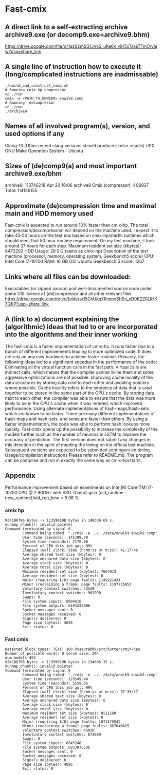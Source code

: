 # Fast-cmix


## A direct link to a self-extracting archive archive9.exe (or decomp9.exe+archive9.bhm)
https://drive.google.com/file/d/1qz62mSG1JVsS_uKe6k_viH5cTsssTTmO/view?usp=share_link

## A single line of instruction how to execute it (long/complicated instructions are inadmissable)
```
./build_and_construct_comp.sh
# Running cmix-hp compressor
cd ./run
cmix -e <PATH_TO_ENWIK9> enwik9.comp
# Running  decompressor
cd ./run
./archive9
```

## Names of all involved program(s), version, and used options if any
Clang-13 (Other recent clang versions should produce similar results)
UPX
GNU Make
Operation System - Ubuntu

## Sizes of (de)comp9(a) and most important archive9.exe/bhm
archive9: 113746218 Apr 20 16:06 archive9
Cmix (compressor): 409937
Total: 114156155

## Approximate (de)compression time and maximal main and HDD memory used
Fast-cmix is expected to run around 10% faster than cmix-hp. The total compression/decompression will depend on the machine used. I expect it to take 45-50 hours on the test box based on cmix-hp/startlit runtimes which should meet that 50 hour runtime requirement.
	On my test machine, it took around 37 hours for each step.
	Maximum resident set size (kbytes): 8473292
	HDD Usage: 29.5 G (same as cmix-hp)
Description of the test machine (processor, memory, operating system, Geekbench5 score)
CPU: Intel Core i7-10700
RAM: 16 GB
OS: Ubuntu
Geekbench 5 score: 1267
## Links where all files can be downloaded:
Executables (or zipped source) and well-documented source code under some OSI license of (de)compressor and all other relevant files
https://drive.google.com/drive/folders/15ChUkq7RmmoShSn_xD9K2ZRLIHK7GfIP?usp=share_link
## A (link to a) document explaining the (algorithmic) ideas that led to or are incorporated into the algorithms and their inner working
The fast-cmix is a faster implementation of cmix-hp. It runs faster due to a bunch of different improvements leading to more optimized code. It does not rely on any new hardware to achieve faster runtime. Primarily, the following ideas led to a significant speedup in the performance of the code:
Eliminating all the virtual function calls in the fast path. Virtual calls are indirect calls, which means that the compiler cannot inline them and some aggressive optimizations are not possible.
Improving cache locality of the data structures by storing data next to each other and avoiding pointers where possible. Cache locality refers to the tendency of data that is used together to be stored in the same part of the CPU's cache. By storing data next to each other, the compiler was able to ensure that the data was more likely to be in the CPU's cache when it was needed, which improved performance.
Using alternate implementations of hash-maps/hash-sets which are known to be faster. There are many different implementations of hash-maps and hash-sets, and some are faster than others. By using a faster implementation, the code was able to perform hash lookups more quickly.
Fast-cmix opens up the possibility to increase the complexity of the models further such as the number of neurons in LSTM to improve the accuracy of prediction. The first version does not submit any changes in this direction in the spirit of meeting the timing on the official test machine. Subsequent versions are expected to be submitted contingent on timing.
Usage/compilation instructions
Please refer to README.md.
The program can be compiled and run in exactly the same way as cmix-hp/starlit.

## Appendix
Performance improvement based on experiments on Intel(R) Core(TM) i7-10700 CPU @ 2.90GHz with SSD.
Overall gain
(old_runtime - new_runtime)/old_run_time = 9.06 %
### cmix hp
```
934188796 bytes -> 113599198 bytes in 148339.69 s.
munmap_chunk(): invalid pointer
Command terminated by signal 6
        Command being timed: "./cmix -e ../../data/enwik9 enwik9.comp"
        User time (seconds): 141398.30
        System time (seconds): 7178.88
        Percent of CPU this job got: 99%
        Elapsed (wall clock) time (h:mm:ss or m:ss): 41:17:46
        Average shared text size (kbytes): 0
        Average unshared data size (kbytes): 0
        Average stack size (kbytes): 0
        Average total size (kbytes): 0
        Maximum resident set size (kbytes): 7064972
        Average resident set size (kbytes): 0
        Major (requiring I/O) page faults: 1149221434
        Minor (reclaiming a frame) page faults: 1197715053
        Voluntary context switches: 43539
        Involuntary context switches: 961990
        Swaps: 0
        File system inputs: 8004816
        File system outputs: 6193223696
        Socket messages sent: 0
        Socket messages received: 0
        Signals delivered: 0
        Page size (bytes): 4096
        Exit status: 0
```
### Fast cmix
```
Detected block types: TEXT: 100.0%saurabhk/src/hutter/cmix-hp$
Number of possible words: 0 vocab size: 204
num models 403
934188796 bytes -> 113599196 bytes in 134886.35 s.
munmap_chunk(): invalid pointer
Command terminated by signal 6
        Command being timed: "./cmix -e ../../data/enwik9 enwik9.comp"
        User time (seconds): 129549.44
        System time (seconds): 5559.55
        Percent of CPU this job got: 99%
        Elapsed (wall clock) time (h:mm:ss or m:ss): 37:33:17
        Average shared text size (kbytes): 0
        Average unshared data size (kbytes): 0
        Average stack size (kbytes): 0
        Average total size (kbytes): 0
        Maximum resident set size (kbytes): 8511280
        Average resident set size (kbytes): 0
        Major (requiring I/O) page faults: 1071170542
        Minor (reclaiming a frame) page faults: 867046625
        Voluntary context switches: 45936
        Involuntary context switches: 673089
        Swaps: 0
        File system inputs: 6845240
        File system outputs: 6033875536
        Socket messages sent: 0
        Socket messages received: 0
        Signals delivered: 0
        Page size (bytes): 4096
        Exit status: 0
```



